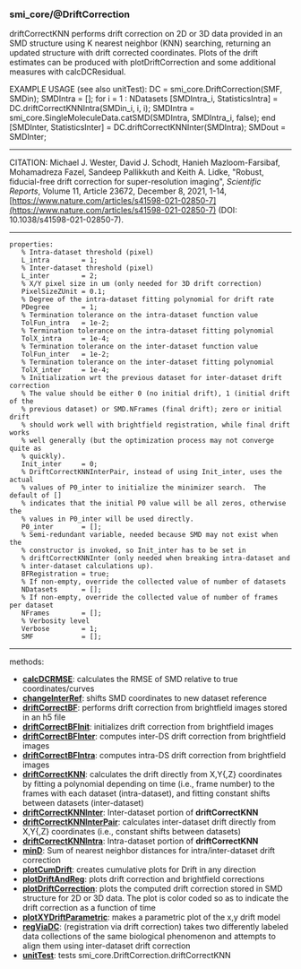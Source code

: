 ### smi_core/@DriftCorrection

driftCorrectKNN performs drift correction on 2D or 3D data
provided in an SMD structure using K nearest neighbor (KNN) searching,
returning an updated structure with drift corrected coordinates.  Plots of
the drift estimates can be produced with plotDriftCorrection and some
additional measures with calcDCResidual.

EXAMPLE USAGE (see also unitTest):
   DC = smi_core.DriftCorrection(SMF, SMDin);
   SMDIntra = [];
   for i = 1 : NDatasets
      [SMDIntra_i, StatisticsIntra] = DC.driftCorrectKNNIntra(SMDin_i, i, i);
      SMDIntra = smi_core.SingleMoleculeData.catSMD(SMDIntra, SMDIntra_i, false);
   end
   [SMDInter, StatisticsInter] = DC.driftCorrectKNNInter(SMDIntra);
   SMDout = SMDInter;

---

CITATION:
Michael J. Wester, David J. Schodt, Hanieh Mazloom-Farsibaf, Mohamadreza
Fazel, Sandeep Pallikkuth and Keith A. Lidke, "Robust, fiducial-free drift
correction for super-resolution imaging", *Scientific Reports*, Volume 11,
Article 23672, December 8, 2021, 1-14,
[https://www.nature.com/articles/s41598-021-02850-7](https://www.nature.com/articles/s41598-021-02850-7)
(DOI: 10.1038/s41598-021-02850-7).

---

```
properties:
   % Intra-dataset threshold (pixel)
   L_intra        = 1;
   % Inter-dataset threshold (pixel)
   L_inter        = 2;
   % X/Y pixel size in um (only needed for 3D drift correction)
   PixelSizeZUnit = 0.1;
   % Degree of the intra-dataset fitting polynomial for drift rate
   PDegree        = 1;
   % Termination tolerance on the intra-dataset function value
   TolFun_intra   = 1e-2;
   % Termination tolerance on the intra-dataset fitting polynomial
   TolX_intra     = 1e-4;
   % Termination tolerance on the inter-dataset function value
   TolFun_inter   = 1e-2;
   % Termination tolerance on the inter-dataset fitting polynomial
   TolX_inter     = 1e-4;
   % Initialization wrt the previous dataset for inter-dataset drift correction
   % The value should be either 0 (no initial drift), 1 (initial drift of the
   % previous dataset) or SMD.NFrames (final drift); zero or initial drift
   % should work well with brightfield registration, while final drift works
   % well generally (but the optimization process may not converge quite as
   % quickly).
   Init_inter     = 0;
   % DriftCorrectKNNInterPair, instead of using Init_inter, uses the actual
   % values of P0_inter to initialize the minimizer search.  The default of []
   % indicates that the initial P0 value will be all zeros, otherwise the
   % values in P0_inter will be used directly.
   P0_inter       = [];
   % Semi-redundant variable, needed because SMD may not exist when the
   % constructor is invoked, so Init_inter has to be set in
   % driftCorrectKNNInter (only needed when breaking intra-dataset and
   % inter-dataset calculations up).
   BFRegistration = true;
   % If non-empty, override the collected value of number of datasets
   NDatasets      = [];
   % If non-empty, override the collected value of number of frames per dataset
   NFrames        = [];
   % Verbosity level
   Verbose        = 1;
   SMF            = [];
```

---

methods:
- **[calcDCRMSE](calcDCRMSE.m)**:
  calculates the RMSE of SMD relative to true coordinates/curves
- **[changeInterRef](changeInterRef.m)**:
  shifts SMD coordinates to new dataset reference
- **[driftCorrectBF](driftCorrectBF.m)**:
  performs drift correction from brightfield images stored in an h5 file
- **[driftCorrectBFInit](driftCorrectBFInit.m)**:
  initializes drift correction from brightfield images
- **[driftCorrectBFInter](driftCorrectBFInter.m)**:
  computes inter-DS drift correction from brightfield images
- **[driftCorrectBFIntra](driftCorrectBFIntra.m)**:
  computes intra-DS drift correction from brightfield images
- **[driftCorrectKNN](driftCorrectKNN.m)**:
  calculates the drift directly from X,Y{,Z} coordinates
  by fitting a polynomial depending on time (i.e., frame number) to the frames
  with each dataset (intra-dataset), and fitting constant shifts between
  datasets (inter-dataset)
- **[driftCorrectKNNInter](driftCorrectKNNInter.m)**:
  Inter-dataset portion of **driftCorrectKNN**
- **[driftCorrectKNNInterPair](driftCorrectKNNInterPair.m)**:
  calculates inter-dataset drift directly from X,Y{,Z}
  coordinates (i.e., constant shifts between datasets)
- **[driftCorrectKNNIntra](driftCorrectKNNIntra.m)**:
  Intra-dataset portion of **driftCorrectKNN**
- **[minD](minD.m)**:
  Sum of nearest neighbor distances for intra/inter-dataset drift correction
- **[plotCumDrift](plotCumDrift.m)**:
  creates cumulative plots for Drift in any direction
- **[plotDriftAndReg](plotDriftAndReg.m)**:
  plots drift correction and brightfield corrections
- **[plotDriftCorrection](plotDriftCorrection.m)**:
  plots the computed drift correction stored in SMD
  structure for 2D or 3D data.  The plot is color coded so as to indicate the
  drift correction as a function of time
- **[plotXYDriftParametric](plotXYDriftParametric.m)**:
  makes a parametric plot of the x,y drift model
- **[regViaDC](regViaDC.m)**:
  (registration via drift correction) takes two differently labeled
  data collections of the same biological phenomenon and attempts to align them
  using inter-dataset drift correction
- **[unitTest](unitTest.m)**:
  tests smi_core.DriftCorrection.driftCorrectKNN
